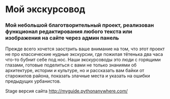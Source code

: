 # Мой экскурсовод

### Мой небольшой благотворительный проект, реализован функционал редактирования любого текста или изображения на сайте через админ панель 

Прежде всего хочется заострить ваше внимание на том, что этот проект не про классические нудные экскурсии, где пожилая тётенька два часа что-то бубнит себе под нос. Наши экскурсоводы это люди с горящими глазами, готовые поделиться с вами не только знаниями об архитектуре, истории и культуре, но и рассказать вам байки от старожилов района, показать злачные места и указать на ошибки предыдущих урбанистов.

Stage версия сайта http://myguide.pythonanywhere.com/
